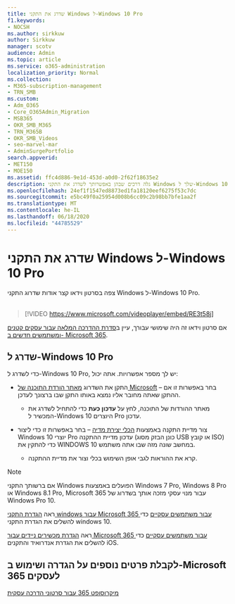 ```yaml
---
title: שדרג את התקני Windows ל-Windows 10 Pro
f1.keywords:
- NOCSH
ms.author: sirkkuw
author: Sirkkuw
manager: scotv
audience: Admin
ms.topic: article
ms.service: o365-administration
localization_priority: Normal
ms.collection:
- M365-subscription-management
- TRN_SMB
ms.custom:
- Adm_O365
- Core_O365Admin_Migration
- MSB365
- OKR_SMB_M365
- TRN_M365B
- OKR_SMB_Videos
- seo-marvel-mar
- AdminSurgePortfolio
search.appverid:
- MET150
- MOE150
ms.assetid: ffc4d886-9e1d-453d-a0d0-2f62f18635e2
description: גלה דרכים שבהן באפשרותך לשדרג את התקני Windows שלך ל-Windows 10 Pro כדי לנצל תכונות מתקדמות יותר של אבטחה ורשתות עסקיות.
ms.openlocfilehash: 24ef1f1547ed8873ed1fa18120eef6275f53c7dc
ms.sourcegitcommit: e5bc49f0a25954d008b6cc09c2b98bb7bfe1aa2f
ms.translationtype: MT
ms.contentlocale: he-IL
ms.lasthandoff: 06/18/2020
ms.locfileid: "44785529"
---
```

# <a name="upgrade-windows-devices-to-windows-10-pro"></a>שדרג את התקני Windows ל-Windows 10 Pro

צפה בסרטון וידאו קצר אודות שדרוג התקני Windows ל-Windows 10 Pro.<br><br>

> [!VIDEO https://www.microsoft.com/videoplayer/embed/RE3t58j] 

אם סרטון וידאו זה היה שימושי עבורך, עיין ב[סדרת ההדרכה המלאה עבור עסקים קטנים ומשתמשים חדשים ב- Microsoft 365](https://support.microsoft.com/office/6ab4bbcd-79cf-4000-a0bd-d42ce4d12816).

## <a name="upgrade-to-windows-10-pro"></a>שדרג ל-Windows 10 Pro
  
כדי לשדרג ל-Windows 10 Pro, יש לך מספר אפשרויות. אתה יכול:
    
- התקן את השדרוג [מאתר הורדת התוכנה של Microsoft](https://go.microsoft.com/fwlink/?LinkID=836951 ) &ndash; בחר באפשרות זו אם ההתקן שאתה מחובר אליו נמצא באותו התקן שבו ברצונך לעדכן. 

    - מאתר ההורדות של התוכנה, לחץ על **עדכון כעת** כדי להתחיל לשדרג את המכשיר ל-Windows 10 היוצרים Pro עדכון. 
    
- צור מדיית התקנה באמצעות [הכלי יצירת מדיה](https://go.microsoft.com/fwlink/?LinkID=836960) &ndash; בחר באפשרות זו כדי ליצור Windows 10 יוצרי Pro עדכון מדיית ההתקנה (כונן הבזק מסוג USB או קובץ ISO) כדי להתקין את WINDOWS 10 במחשב שונה מזה שבו אתה משתמש.

    - קרא את ההוראות לגבי אופן השימוש בכלי וצור את מדיית ההתקנה. 

> [!NOTE]
> אם ברשותך התקני Windows הפועלים באמצעות Windows 7 Pro, Windows 8 Pro או Windows 8.1 Pro, Microsoft 365 עבור מנוי עסקי מזכה אותך בשדרוג של Windows Pro 10.
    
ראה [הגדרת התקני windows עבור Microsoft 365 עבור משתמשים עסקיים](set-up-windows-devices.md) כדי להשלים את הגדרת התקני windows 10. 
  
ראה [הגדרת מכשירים ניידים עבור Microsoft 365 עבור משתמשים עסקיים](set-up-mobile-devices.md) כדי להשלים את הגדרת אנדרואיד והתקנים iOS. 
  
## <a name="for-more-on-setting-up-and-using-microsoft-365-for-business"></a>לקבלת פרטים נוספים על הגדרה ושימוש ב-Microsoft 365 לעסקים

[מיקרוסופט 365 עבור סרטוני הדרכה עסקית](https://support.microsoft.com/office/6ab4bbcd-79cf-4000-a0bd-d42ce4d12816)
